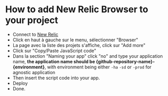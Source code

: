 How to add New Relic Browser to your project
=============================================

- Connect to [New Relic](http://newrelic.com/)
- Click en haut à gauche sur le menu, sélectionner "Browser"
- La page avec la liste des projets s'affiche, click sur "Add more"
- Click sur "Copy/Paste JavaScript code"
- Dans la section "Naming your app" click "no" and type your application name, **the application name should be {github-repository-name}-{environment}**, with environment being either `-ha` `-sd` or `-prod` for agnostic application
- Then insert the script code into your app.
- Deploy
- Done.
